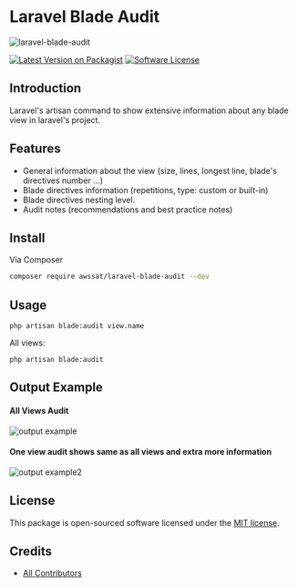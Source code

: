 # Laravel Blade Audit

![laravel-blade-audit](https://i.imgur.com/i0Xj0ZL.jpg)


[![Latest Version on Packagist][ico-version]][link-packagist]
[![Software License][ico-license]](LICENSE.md)


## Introduction
Laravel's artisan command to show extensive information about any blade view in laravel's project.


## Features
- General information about the view (size, lines, longest line, blade's directives number ...)
- Blade directives information (repetitions, type: custom or built-in)
- Blade directives nesting level.
- Audit notes (recommendations and best practice notes)


## Install

Via Composer
``` bash
composer require awssat/laravel-blade-audit --dev
```


## Usage
```console
php artisan blade:audit view.name
```

All views:
```console
php artisan blade:audit
```

## Output Example
#### All Views Audit
![output example](https://i.imgur.com/cwPtlfw.jpg)

#### One view audit shows same as all views and extra more information
![output example2](https://i.imgur.com/JSM8UT4.jpg)



## License

This package is open-sourced software licensed under the [MIT license](http://opensource.org/licenses/MIT).

## Credits
- [All Contributors][link-contributors]


[ico-version]: https://img.shields.io/packagist/v/awssat/laravel-blade-audit.svg?style=flat-square
[ico-license]: https://img.shields.io/badge/license-MIT-brightgreen.svg?style=flat-square
[link-packagist]: https://packagist.org/packages/awssat/laravel-blade-audit
[link-contributors]: ../../contributors

